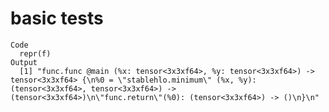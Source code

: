 # basic tests

    Code
      repr(f)
    Output
      [1] "func.func @main (%x: tensor<3x3xf64>, %y: tensor<3x3xf64>) -> tensor<3x3xf64> {\n%0 = \"stablehlo.minimum\" (%x, %y): (tensor<3x3xf64>, tensor<3x3xf64>) -> (tensor<3x3xf64>)\n\"func.return\"(%0): (tensor<3x3xf64>) -> ()\n}\n"

